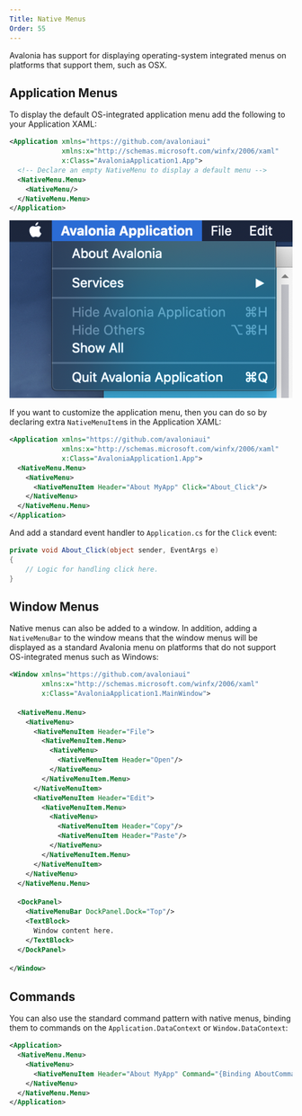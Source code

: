 ```yaml
---
Title: Native Menus
Order: 55
---
```


Avalonia has support for displaying operating-system integrated menus on platforms that support them, such as OSX.

## Application Menus

To display the default OS-integrated application menu add the following to your Application XAML:

```xml
<Application xmlns="https://github.com/avaloniaui"
             xmlns:x="http://schemas.microsoft.com/winfx/2006/xaml"
             x:Class="AvaloniaApplication1.App">
  <!-- Declare an empty NativeMenu to display a default menu -->
  <NativeMenu.Menu>
    <NativeMenu/>
  </NativeMenu.Menu>
</Application>
```

![OSX Application menu](images/osx-app-menu.png)

If you want to customize the application menu, then you can do so by declaring extra `NativeMenuItem`s in the Application XAML:

```xml
<Application xmlns="https://github.com/avaloniaui"
             xmlns:x="http://schemas.microsoft.com/winfx/2006/xaml"
             x:Class="AvaloniaApplication1.App">
  <NativeMenu.Menu>
    <NativeMenu>
      <NativeMenuItem Header="About MyApp" Click="About_Click"/>
    </NativeMenu>
  </NativeMenu.Menu>
</Application>
```

And add a standard event handler to `Application.cs` for the `Click` event:

```csharp
private void About_Click(object sender, EventArgs e)
{
    // Logic for handling click here.
}
```

## Window Menus

Native menus can also be added to a window. In addition, adding a `NativeMenuBar` to the window means that the window menus will be displayed as a standard Avalonia menu on platforms that do not support OS-integrated menus such as Windows:

```xml
<Window xmlns="https://github.com/avaloniaui"
        xmlns:x="http://schemas.microsoft.com/winfx/2006/xaml"
        x:Class="AvaloniaApplication1.MainWindow">

  <NativeMenu.Menu>
    <NativeMenu>
      <NativeMenuItem Header="File">
        <NativeMenuItem.Menu>
          <NativeMenu>
            <NativeMenuItem Header="Open"/>
          </NativeMenu>
        </NativeMenuItem.Menu>
      </NativeMenuItem>
      <NativeMenuItem Header="Edit">
        <NativeMenuItem.Menu>
          <NativeMenu>
            <NativeMenuItem Header="Copy"/>
            <NativeMenuItem Header="Paste"/>
          </NativeMenu>
        </NativeMenuItem.Menu>
      </NativeMenuItem>
    </NativeMenu>
  </NativeMenu.Menu>

  <DockPanel>
    <NativeMenuBar DockPanel.Dock="Top"/>
    <TextBlock>
      Window content here.
    </TextBlock>
  </DockPanel>

</Window>
```

## Commands

You can also use the standard command pattern with native menus, binding them to commands on the `Application.DataContext`
or `Window.DataContext`:

```xml
<Application>
  <NativeMenu.Menu>
    <NativeMenu>
      <NativeMenuItem Header="About MyApp" Command="{Binding AboutCommand}" />
    </NativeMenu>
  </NativeMenu.Menu>
</Application>
```
